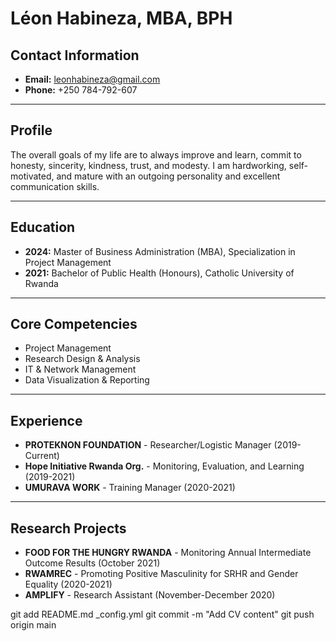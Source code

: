 # Léon Habineza, MBA, BPH

## Contact Information
- **Email:** leonhabineza@gmail.com
- **Phone:** +250 784-792-607

---

## Profile
The overall goals of my life are to always improve and learn, 
commit to honesty, sincerity, kindness, trust, and modesty. 
I am hardworking, self-motivated, and mature with an outgoing personality and excellent communication skills.

---

## Education
- **2024:** Master of Business Administration (MBA), Specialization in Project Management
- **2021:** Bachelor of Public Health (Honours), Catholic University of Rwanda

---

## Core Competencies
- Project Management
- Research Design & Analysis
- IT & Network Management
- Data Visualization & Reporting

---

## Experience
- **PROTEKNON FOUNDATION** - Researcher/Logistic Manager (2019-Current)
- **Hope Initiative Rwanda Org.** - Monitoring, Evaluation, and Learning (2019-2021)
- **UMURAVA WORK** - Training Manager (2020-2021)

---

## Research Projects
- **FOOD FOR THE HUNGRY RWANDA** - Monitoring Annual Intermediate Outcome Results (October 2021)
- **RWAMREC** - Promoting Positive Masculinity for SRHR and Gender Equality (2020-2021)
- **AMPLIFY** - Research Assistant (November-December 2020)



git add README.md _config.yml
git commit -m "Add CV content"
git push origin main
